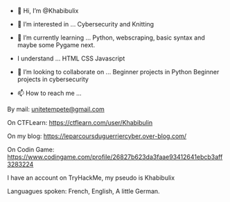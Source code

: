- 👋 Hi, I’m @Khabibulix


- 👀 I’m interested in ...
 Cybersecurity and Knitting


- 🌱 I’m currently learning ...
Python, webscraping, basic syntax and maybe some Pygame next.


- I understand ...
HTML
CSS
Javascript


- 💞️ I’m looking to collaborate on ...
Beginner projects in Python
Beginner projects in cybersecurity


- 📫 How to reach me ...

By mail: unitetempete@gmail.com

On CTFLearn: https://ctflearn.com/user/Khabibulin

On my blog: https://leparcoursduguerriercyber.over-blog.com/

On Codin Game: https://www.codingame.com/profile/26827b623da3faae93412641ebcb3aff3283224

I have an account on TryHackMe, my pseudo is Khabibulix


Languagues spoken:
French, English, A little German.

<!---
Khabibulix/Khabibulix is a ✨ special ✨ repository because its `README.md` (this file) appears on your GitHub profile.
You can click the Preview link to take a look at your changes.
--->
